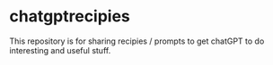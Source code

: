 # chatgptrecipies
This repository is for sharing recipies / prompts to get chatGPT to do interesting and useful stuff. 
